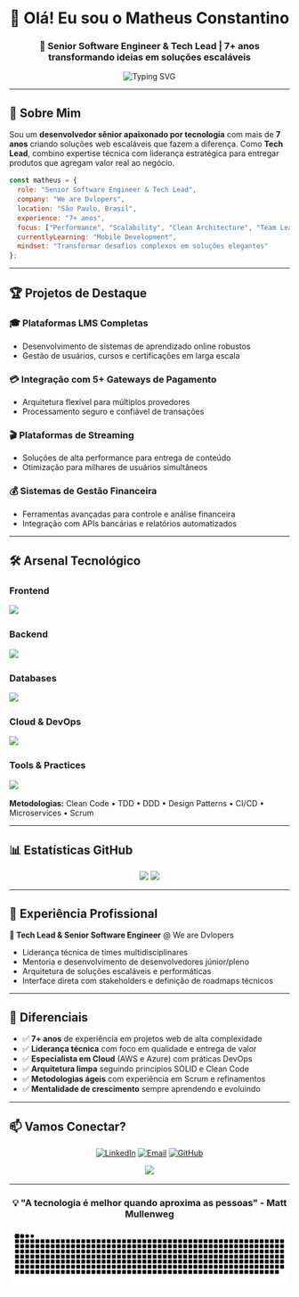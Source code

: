 <h1 align="center">👋 Olá! Eu sou o Matheus Constantino</h1>

<h3 align="center">🚀 Senior Software Engineer & Tech Lead | 7+ anos transformando ideias em soluções escaláveis</h3>

<p align="center">
  <img src="https://readme-typing-svg.herokuapp.com?font=Fira+Code&pause=1000&color=2196F3&center=true&vCenter=true&width=435&lines=Full-Stack+Developer;Tech+Lead+%26+Mentor;AWS+%26+Azure+Specialist;Clean+Architecture+Advocate" alt="Typing SVG" />
</p>

---

## 🎯 **Sobre Mim**

Sou um **desenvolvedor sênior apaixonado por tecnologia** com mais de **7 anos** criando soluções web escaláveis que fazem a diferença. Como **Tech Lead**, combino expertise técnica com liderança estratégica para entregar produtos que agregam valor real ao negócio.

```javascript
const matheus = {
  role: "Senior Software Engineer & Tech Lead",
  company: "We are Dvlopers",
  location: "São Paulo, Brasil",
  experience: "7+ anos",
  focus: ["Performance", "Scalability", "Clean Architecture", "Team Leadership"],
  currentlyLearning: "Mobile Development",
  mindset: "Transformar desafios complexos em soluções elegantes"
};
```

---

## 🏆 **Projetos de Destaque**

### 🎓 **Plataformas LMS Completas**
- Desenvolvimento de sistemas de aprendizado online robustos
- Gestão de usuários, cursos e certificações em larga escala

### 💳 **Integração com 5+ Gateways de Pagamento**
- Arquitetura flexível para múltiplos provedores
- Processamento seguro e confiável de transações

### 🎬 **Plataformas de Streaming**
- Soluções de alta performance para entrega de conteúdo
- Otimização para milhares de usuários simultâneos

### 💰 **Sistemas de Gestão Financeira**
- Ferramentas avançadas para controle e análise financeira
- Integração com APIs bancárias e relatórios automatizados

---

## 🛠️ **Arsenal Tecnológico**

### **Frontend**
<div align="left">
  <img src="https://skillicons.dev/icons?i=react,vue,js,ts,html,css" />
</div>

### **Backend**
<div align="left">
  <img src="https://skillicons.dev/icons?i=nodejs,php,laravel,python" />
</div>

### **Databases**
<div align="left">
  <img src="https://skillicons.dev/icons?i=mysql,postgresql,mongodb,redis" />
</div>

### **Cloud & DevOps**
<div align="left">
  <img src="https://skillicons.dev/icons?i=aws,azure,docker,kubernetes,firebase" />
</div>

### **Tools & Practices**
<div align="left">
  <img src="https://skillicons.dev/icons?i=git,github,vscode" />
</div>

**Metodologias:** Clean Code • TDD • DDD • Design Patterns • CI/CD • Microservices • Scrum

---

## 📊 **Estatísticas GitHub**

<div align="center">
  <img height="180em" src="https://github-readme-stats.vercel.app/api?username=SEU_USERNAME&show_icons=true&theme=tokyonight&include_all_commits=true&count_private=true"/>
  <img height="180em" src="https://github-readme-stats.vercel.app/api/top-langs/?username=SEU_USERNAME&layout=compact&langs_count=7&theme=tokyonight"/>
</div>

---

## 💼 **Experiência Profissional**

**🎯 Tech Lead & Senior Software Engineer** @ We are Dvlopers
- Liderança técnica de times multidisciplinares
- Mentoria e desenvolvimento de desenvolvedores júnior/pleno
- Arquitetura de soluções escaláveis e performáticas
- Interface direta com stakeholders e definição de roadmaps técnicos

---

## 🌟 **Diferenciais**

- ✅ **7+ anos** de experiência em projetos web de alta complexidade
- ✅ **Liderança técnica** com foco em qualidade e entrega de valor
- ✅ **Especialista em Cloud** (AWS e Azure) com práticas DevOps
- ✅ **Arquitetura limpa** seguindo princípios SOLID e Clean Code
- ✅ **Metodologias ágeis** com experiência em Scrum e refinamentos
- ✅ **Mentalidade de crescimento** sempre aprendendo e evoluindo

---

## 📫 **Vamos Conectar?**

<div align="center">
  
  [![LinkedIn](https://img.shields.io/badge/-LinkedIn-0077B5?style=for-the-badge&logo=linkedin&logoColor=white)](https://linkedin.com/in/SEU_LINKEDIN)
  [![Email](https://img.shields.io/badge/-Email-D14836?style=for-the-badge&logo=gmail&logoColor=white)](mailto:SEU_EMAIL)
  [![GitHub](https://img.shields.io/badge/-GitHub-181717?style=for-the-badge&logo=github&logoColor=white)](https://github.com/SEU_USERNAME)
  
</div>

<div align="center">
  <img src="https://komarev.com/ghpvc/?username=SEU_USERNAME&color=blue&style=flat-square&label=Profile+Views" />
</div>

---

<h3 align="center">💡 "A tecnologia é melhor quando aproxima as pessoas" - Matt Mullenweg</h3>

<div align="center">
  <img src="https://github.com/Platane/snk/raw/output/github-contribution-grid-snake.svg" />
</div>
